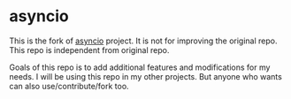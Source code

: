 # asyncio

This is the fork of [asyncio](https://github.com/netcan/asyncio) project. It is not for improving the original repo. This repo is independent from original repo.

Goals of this repo is to add additional features and modifications for my needs. I will be using this repo in my other projects. But anyone who wants can also use/contribute/fork too.
